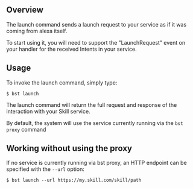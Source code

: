 
## Overview
The launch command sends a launch request to your service as if it was coming from alexa itself.

To start using it, you will need to support the "LaunchRequest" event on your handler for the received Intents in your service.

## Usage

To invoke the launch command, simply type:
```
$ bst launch
```

The launch command will return the full request and response of the interaction with your Skill service.

By default, the system will use the service currently running via the `bst proxy` command

## Working without using the proxy

If no service is currently running via bst proxy, an HTTP endpoint can be specified with the `--url` option:
```
$ bst launch --url https://my.skill.com/skill/path
```

